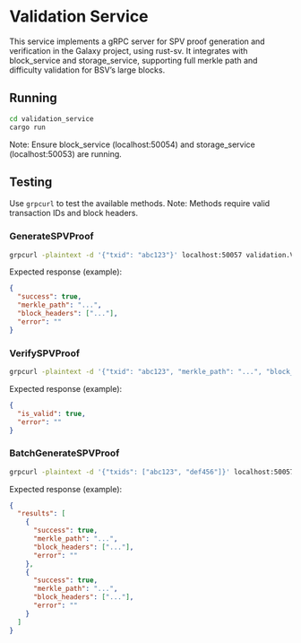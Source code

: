 # Validation Service

This service implements a gRPC server for SPV proof generation and verification in the Galaxy project, using rust-sv. It integrates with block_service and storage_service, supporting full merkle path and difficulty validation for BSV’s large blocks.

## Running
```bash
cd validation_service
cargo run
```
Note: Ensure block_service (localhost:50054) and storage_service (localhost:50053) are running.

## Testing
Use `grpcurl` to test the available methods. Note: Methods require valid transaction IDs and block headers.

### GenerateSPVProof
```bash
grpcurl -plaintext -d '{"txid": "abc123"}' localhost:50057 validation.Validation/GenerateSPVProof
```
Expected response (example):
```json
{
  "success": true,
  "merkle_path": "...",
  "block_headers": ["..."],
  "error": ""
}
```

### VerifySPVProof
```bash
grpcurl -plaintext -d '{"txid": "abc123", "merkle_path": "...", "block_headers": ["..."]}' localhost:50057 validation.Validation/VerifySPVProof
```
Expected response (example):
```json
{
  "is_valid": true,
  "error": ""
}
```

### BatchGenerateSPVProof
```bash
grpcurl -plaintext -d '{"txids": ["abc123", "def456"]}' localhost:50057 validation.Validation/BatchGenerateSPVProof
```
Expected response (example):
```json
{
  "results": [
    {
      "success": true,
      "merkle_path": "...",
      "block_headers": ["..."],
      "error": ""
    },
    {
      "success": true,
      "merkle_path": "...",
      "block_headers": ["..."],
      "error": ""
    }
  ]
}
```
